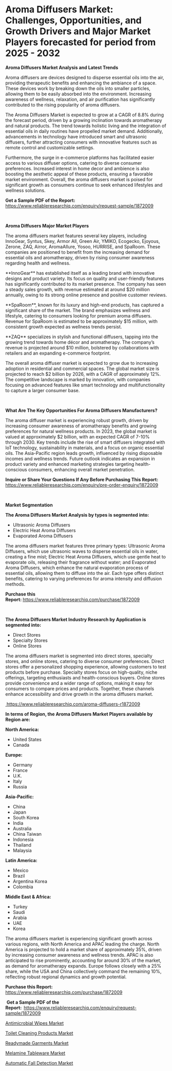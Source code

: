 <p><h1>Aroma Diffusers Market: Challenges, Opportunities, and Growth Drivers and Major Market Players forecasted for period from 2025 - 2032</h1></p><p><strong>Aroma Diffusers Market Analysis and Latest Trends</strong></p>
<p><p>Aroma diffusers are devices designed to disperse essential oils into the air, providing therapeutic benefits and enhancing the ambiance of a space. These devices work by breaking down the oils into smaller particles, allowing them to be easily absorbed into the environment. Increasing awareness of wellness, relaxation, and air purification has significantly contributed to the rising popularity of aroma diffusers.</p><p>The Aroma Diffusers Market is expected to grow at a CAGR of 8.8% during the forecast period, driven by a growing inclination towards aromatherapy and natural products. The trend towards holistic living and the integration of essential oils in daily routines have propelled market demand. Additionally, advancements in technology have introduced smart and ultrasonic diffusers, further attracting consumers with innovative features such as remote control and customizable settings.</p><p>Furthermore, the surge in e-commerce platforms has facilitated easier access to various diffuser options, catering to diverse consumer preferences. Increased interest in home decor and ambience is also boosting the aesthetic appeal of these products, ensuring a favorable market environment. Overall, the aroma diffusers market is poised for significant growth as consumers continue to seek enhanced lifestyles and wellness solutions.</p></p>
<p><strong>Get a Sample PDF of the Report:&nbsp;</strong> <a href="https://www.reliableresearchiq.com/enquiry/request-sample/1872009?utm_campaign=973&utm_medium=2&utm_source=Github&utm_content=ia&utm_term=05022025&utm_id=aroma-diffusers">https://www.reliableresearchiq.com/enquiry/request-sample/1872009</a></p>
<p>&nbsp;</p>
<p><strong>Aroma Diffusers Major Market Players</strong></p>
<p><p>The aroma diffusers market features several key players, including InnoGear, Syntus, Skey, Armor All, Green Air, YMIKO, Ecogecko, Ejoyous, Zerone, ZAQ, Airror, AromaAllure, Yosoo, HURRISE, and SpaRoom. These companies are positioned to benefit from the increasing demand for essential oils and aromatherapy, driven by rising consumer awareness regarding health and wellness.</p><p>**InnoGear** has established itself as a leading brand with innovative designs and product variety. Its focus on quality and user-friendly features has significantly contributed to its market presence. The company has seen a steady sales growth, with revenue estimated at around $20 million annually, owing to its strong online presence and positive customer reviews.</p><p>**SpaRoom**, known for its luxury and high-end products, has captured a significant share of the market. The brand emphasizes wellness and lifestyle, catering to consumers looking for premium aroma diffusers. Revenue for SpaRoom is estimated to be approximately $15 million, with consistent growth expected as wellness trends persist.</p><p>**ZAQ** specializes in stylish and functional diffusers, tapping into the growing trend towards home décor and aromatherapy. The company’s revenue is projected around $10 million, bolstered by collaborations with retailers and an expanding e-commerce footprint.</p><p>The overall aroma diffuser market is expected to grow due to increasing adoption in residential and commercial spaces. The global market size is projected to reach $2 billion by 2026, with a CAGR of approximately 12%. The competitive landscape is marked by innovation, with companies focusing on advanced features like smart technology and multifunctionality to capture a larger consumer base.</p></p>
<p>&nbsp;</p>
<p><strong>What Are The Key Opportunities For Aroma Diffusers Manufacturers?</strong></p>
<p><p>The aroma diffuser market is experiencing robust growth, driven by increasing consumer awareness of aromatherapy benefits and growing preferences for natural wellness products. In 2023, the global market is valued at approximately $2 billion, with an expected CAGR of 7-10% through 2030. Key trends include the rise of smart diffusers integrated with IoT technology, sustainability in materials, and a focus on organic essential oils. The Asia-Pacific region leads growth, influenced by rising disposable incomes and wellness trends. Future outlook indicates an expansion in product variety and enhanced marketing strategies targeting health-conscious consumers, enhancing overall market penetration.</p></p>
<p><strong>Inquire or Share Your Questions If Any Before Purchasing This Report:</strong> <a href="https://www.reliableresearchiq.com/enquiry/pre-order-enquiry/1872009?utm_campaign=973&utm_medium=2&utm_source=Github&utm_content=ia&utm_term=05022025&utm_id=aroma-diffusers">https://www.reliableresearchiq.com/enquiry/pre-order-enquiry/1872009</a></p>
<p>&nbsp;</p>
<p><strong>Market Segmentation</strong></p>
<p><strong>The Aroma Diffusers Market Analysis by types is segmented into:</strong></p>
<p><ul><li>Ultrasonic Aroma Diffusers</li><li>Electric Heat Aroma Diffusers</li><li>Evaporated Aroma Diffusers</li></ul></p>
<p><p>The aroma diffusers market features three primary types: Ultrasonic Aroma Diffusers, which use ultrasonic waves to disperse essential oils in water, creating a fine mist; Electric Heat Aroma Diffusers, which use gentle heat to evaporate oils, releasing their fragrance without water; and Evaporated Aroma Diffusers, which enhance the natural evaporation process of essential oils, allowing them to diffuse into the air. Each type offers distinct benefits, catering to varying preferences for aroma intensity and diffusion methods.</p></p>
<p><strong>Purchase this Report:&nbsp;</strong><a href="https://www.reliableresearchiq.com/purchase/1872009?utm_campaign=973&utm_medium=2&utm_source=Github&utm_content=ia&utm_term=05022025&utm_id=aroma-diffusers">https://www.reliableresearchiq.com/purchase/1872009</a></p>
<p>&nbsp;</p>
<p><strong>The Aroma Diffusers Market Industry Research by Application is segmented into:</strong></p>
<p><ul><li>Direct Stores</li><li>Specialty Stores</li><li>Online Stores</li></ul></p>
<p><p>The aroma diffusers market is segmented into direct stores, specialty stores, and online stores, catering to diverse consumer preferences. Direct stores offer a personalized shopping experience, allowing customers to test products before purchase. Specialty stores focus on high-quality, niche offerings, targeting enthusiasts and health-conscious buyers. Online stores provide convenience and a wider range of options, making it easy for consumers to compare prices and products. Together, these channels enhance accessibility and drive growth in the aroma diffusers market.</p></p>
<p><a href="https://www.reliableresearchiq.com/aroma-diffusers-r1872009?utm_campaign=973&utm_medium=2&utm_source=Github&utm_content=ia&utm_term=05022025&utm_id=aroma-diffusers">&nbsp;https://www.reliableresearchiq.com/aroma-diffusers-r1872009</a></p>
<p><strong>In terms of Region, the Aroma Diffusers Market Players available by Region are:</strong></p>
<p>
    <p> <strong> North America: </strong>
        <ul>
            <li>United States</li>
            <li>Canada</li>
        </ul>
        </p> 
    <p> <strong> Europe: </strong>
        <ul>
            <li>Germany</li>
            <li>France</li>
            <li>U.K.</li>
            <li>Italy</li>
            <li>Russia</li>
        </ul>
        </p> 
    <p> <strong> Asia-Pacific: </strong>
        <ul>
            <li>China</li>
            <li>Japan</li>
            <li>South Korea</li>
            <li>India</li>
            <li>Australia</li>
            <li>China Taiwan</li>
            <li>Indonesia</li>
            <li>Thailand</li>
            <li>Malaysia</li>
        </ul>
        </p> 
    <p> <strong> Latin America: </strong>
        <ul>
            <li>Mexico</li>
            <li>Brazil</li>
            <li>Argentina Korea</li>
            <li>Colombia</li>
        </ul>
        </p> 
    <p> <strong> Middle East & Africa: </strong>
        <ul>
            <li>Turkey</li>
            <li>Saudi</li>
            <li>Arabia</li>
            <li>UAE</li>
            <li>Korea</li>
        </ul>
    </p>
    </p>
<p><p>The aroma diffusers market is experiencing significant growth across various regions, with North America and APAC leading the charge. North America is projected to hold a market share of approximately 35%, driven by increasing consumer awareness and wellness trends. APAC is also anticipated to rise prominently, accounting for around 30% of the market, as demand for aromatherapy expands. Europe follows closely with a 25% share, while the USA and China collectively command the remaining 10%, reflecting robust regional dynamics and growth potential.</p></p>
<p><strong>Purchase this Report: </strong><a href="https://www.reliableresearchiq.com/purchase/1872009?utm_campaign=973&utm_medium=2&utm_source=Github&utm_content=ia&utm_term=05022025&utm_id=aroma-diffusers">https://www.reliableresearchiq.com/purchase/1872009</a></p>
<p>&nbsp;<strong>Get a Sample PDF of the Report:&nbsp;&nbsp;</strong><a href="https://www.reliableresearchiq.com/enquiry/request-sample/1872009?utm_campaign=973&utm_medium=2&utm_source=Github&utm_content=ia&utm_term=05022025&utm_id=aroma-diffusers">https://www.reliableresearchiq.com/enquiry/request-sample/1872009</a></p>
<p><strong></strong></p>
<p><p><a href="https://github.com/hedbomkrahe/Market-Research-Report-List-1/blob/main/antimicrobial-wipes-market.md?utm_campaign=973&utm_medium=2&utm_source=Github&utm_content=ia&utm_term=05022025&utm_id=aroma-diffusers">Antimicrobial Wipes Market</a></p><p><a href="https://github.com/sponsumelo/Market-Research-Report-List-1/blob/main/toilet-cleaning-products-market.md?utm_campaign=973&utm_medium=2&utm_source=Github&utm_content=ia&utm_term=05022025&utm_id=aroma-diffusers">Toilet Cleaning Products Market</a></p><p><a href="https://github.com/nkbaroga/Market-Research-Report-List-1/blob/main/readymade-garments-market.md?utm_campaign=973&utm_medium=2&utm_source=Github&utm_content=ia&utm_term=05022025&utm_id=aroma-diffusers">Readymade Garments Market</a></p><p><a href="https://github.com/lateshab69/Market-Research-Report-List-1/blob/main/melamine-tableware-market.md?utm_campaign=973&utm_medium=2&utm_source=Github&utm_content=ia&utm_term=05022025&utm_id=aroma-diffusers">Melamine Tableware Market</a></p><p><a href="https://github.com/elvutedipela/Market-Research-Report-List-1/blob/main/automatic-fall-detection-market.md?utm_campaign=973&utm_medium=2&utm_source=Github&utm_content=ia&utm_term=05022025&utm_id=aroma-diffusers">Automatic Fall Detection Market</a></p></p>